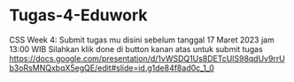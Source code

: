 # Tugas-4-Eduwork
CSS Week 4: Submit tugas mu disini sebelum tanggal 17 Maret 2023 jam 13:00 WIB Silahkan klik done di button kanan atas untuk submit tugas https://docs.google.com/presentation/d/1vWSDQ1Us8DETcUlS98qdUv9rrUb3oRsMNQxbqX5egQE/edit#slide=id.g1de84f8ad0c_1_0

